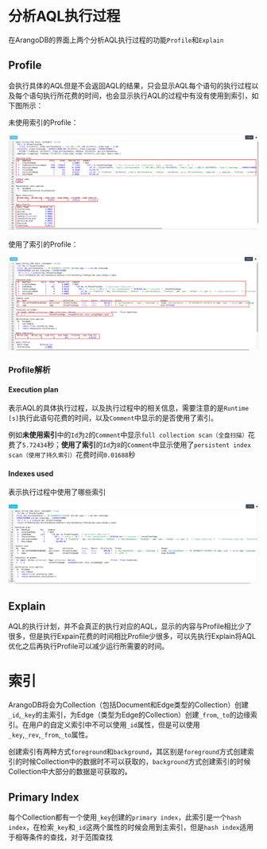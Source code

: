 # 分析AQL执行过程

在ArangoDB的界面上两个分析AQL执行过程的功能`Profile`和`Explain`

## Profile

会执行具体的AQL但是不会返回AQL的结果，只会显示AQL每个语句的执行过程以及每个语句执行所花费的时间，也会显示执行AQL的过程中有没有使用到索引，如下图所示：

未使用索引的Profile：

![image-20200731091638371](picture/image-20200731091638371.png)

使用了索引的Profile：

![image-20200731092009706](picture/image-20200731092009706.png)

### Profile解析

#### Execution plan

表示AQL的具体执行过程，以及执行过程中的相关信息，需要注意的是`Runtime [s]`执行此语句花费的时间，以及`Comment`中显示的是否使用了索引。

例如**未使用索引**中的`Id`为`2`的`Comment`中显示`full collection scan（全盘扫描）`花费了`5.72434`秒；**使用了索引**的`Id`为`8`的`Comment`中显示使用了`persistent index scan（使用了持久索引）`花费时间`0.01688`秒

#### Indexes used

表示执行过程中使用了哪些索引

![image-20200731103019506](picture/image-20200731103019506.png)

## Explain

AQL的执行计划，并不会真正的执行对应的AQL，显示的内容与Profile相比少了很多，但是执行Expain花费的时间相比Profile少很多，可以先执行Explain将AQL优化之后再执行Profile可以减少运行所需要的时间。

# 索引

ArangoDB将会为Collection（包括Document和Edge类型的Collection）创建`_id`,`_key`的主索引，为Edge（类型为Edge的Collection）创建`_from`,`_to`的边缘索引。在用户的自定义索引中不可以使用`_id`属性，但是可以使用`_key`,`_rev`,`_from`,`_to`属性。

创建索引有两种方式`foreground`和`background`，其区别是`foreground`方式创建索引的时候Collection中的数据时不可以获取的，`background`方式创建索引的时候Collection中大部分的数据是可获取的。

## Primary Index

每个Collection都有一个使用`_key`创建的`primary index`，此索引是一个`hash index`，在检索`_key`和`_id`这两个属性的时候会用到主索引，但是`hash index`适用于相等条件的查找，对于范围查找